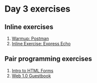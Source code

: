 # Day 3 exercises

## Inline exercises

1. [Warmup: Postman](postman.md)
1. [Inline Exercise: Express Echo](express_echo/README.md)

## Pair programming exercises

1. [Intro to HTML Forms](forms/README.md)
1. [Web 1.0 Guestbook](guestbook/README.md)
